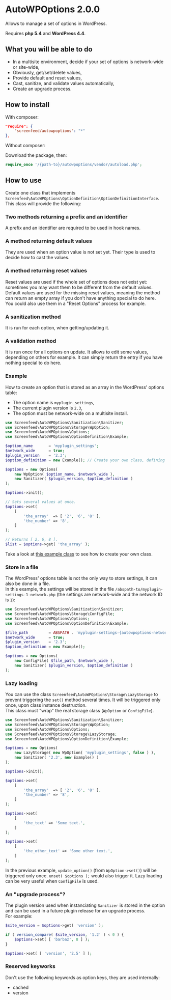 # AutoWPOptions 2.0.0

Allows to manage a set of options in WordPress.

Requires **php 5.4** and **WordPress 4.4**.

## What you will be able to do

* In a multisite environment, decide if your set of options is network-wide or site-wide,
* Obviously, get/set/delete values,
* Provide default and reset values,
* Cast, sanitize, and validate values automatically,
* Create an upgrade process.

## How to install

With composer:

```json
"require": {
	"screenfeed/autowpoptions": "*"
},
```

Without composer:

Download the package, then:

```php
require_once '/{path-to}/autowpoptions/vendor/autoload.php';
```

## How to use

Create one class that implements `Screenfeed\AutoWPOptions\OptionDefinition\OptionDefinitionInterface`.
This class will provide the following:

### Two methods returning a prefix and an identifier

A prefix and an identifier are required to be used in hook names.

### A method returning default values

They are used when an option value is not set yet. Their type is used to decide how to cast the values.

### A method returning reset values

Reset values are used if the whole set of options does not exist yet: sometimes you may want them to be different from the default values. Default values are used for the missing reset values, meaning the method can return an empty array if you don't have anything special to do here.  
You could also use them in a "Reset Options" process for example.

### A sanitization method

It is run for each option, when getting/updating it.

### A validation method

It is run once for all options on update. It allows to edit some values, depending on others for example. It can simply return the entry if you have nothing special to do here.

### Example

How to create an option that is stored as an array in the WordPress' options table:

* The option name is `myplugin_settings`,
* The current plugin version is `2.3`,
* The option must be network-wide on a multisite install.

```php
use Screenfeed\AutoWPOptions\Sanitization\Sanitizer;
use Screenfeed\AutoWPOptions\Storage\WpOption;
use Screenfeed\AutoWPOptions\Options;
use Screenfeed\AutoWPOptions\OptionDefinition\Example;

$option_name       = 'myplugin_settings';
$network_wide      = true;
$plugin_version    = '2.3';
$option_definition = new Example(); // Create your own class, defining your options set.

$options = new Options(
	new WpOption( $option_name, $network_wide ),
	new Sanitizer( $plugin_version, $option_definition )
);

$options->init();

// Sets several values at once.
$options->set(
	[
		'the_array'  => [ '2', '6', '8' ],
		'the_number' => '8',
	]
);

// Returns [ 2, 6, 8 ].
$list = $options->get( 'the_array' );
```

Take a look at [this example class](https://github.com/Screenfeed/autowpoptions/blob/main/src/OptionDefinition/Example.php) to see how to create your own class.

### Store in a file

The WordPress' options table is not the only way to store settings, it can also be done in a file.  
In this example, the settings will be stored in the file `/abspath-to/myplugin-settings-1-network.php` (the settings are network-wide and the network ID is `1`):

```php
use Screenfeed\AutoWPOptions\Sanitization\Sanitizer;
use Screenfeed\AutoWPOptions\Storage\ConfigFile;
use Screenfeed\AutoWPOptions\Options;
use Screenfeed\AutoWPOptions\OptionDefinition\Example;

$file_path         = ABSPATH . 'myplugin-settings-{autowpoptions-network-id}-{autowpoptions-blog-id}.php';
$network_wide      = true;
$plugin_version    = '2.3';
$option_definition = new Example();

$options = new Options(
	new ConfigFile( $file_path, $network_wide ),
	new Sanitizer( $plugin_version, $option_definition )
);
```

### Lazy loading

You can use the class `Screenfeed\AutoWPOptions\Storage\LazyStorage` to prevent triggering the `set()` method several times. It will be triggered only once, upon class instance destruction.  
This class must "wrap" the real storage class (`WpOption` or `ConfigFile`).

```php
use Screenfeed\AutoWPOptions\Sanitization\Sanitizer;
use Screenfeed\AutoWPOptions\Storage\WpOption;
use Screenfeed\AutoWPOptions\Options;
use Screenfeed\AutoWPOptions\Storage\LazyStorage;
use Screenfeed\AutoWPOptions\OptionDefinition\Example;

$options = new Options(
	new LazyStorage( new WpOption( 'myplugin_settings', false ) ),
	new Sanitizer( '2.3', new Example() )
);

$options->init();

$options->set(
	[
		'the_array'  => [ '2', '6', '8' ],
		'the_number' => '8',
	]
);

$options->set(
	[
		'the_text' => 'Some text.',
	]
);

$options->set(
	[
		'the_other_text' => 'Some other text.',
	]
);
```

In the previous example, `update_option()` (from `WpOption->set()`) will be triggered only once. `unset( $options );` would also trigger it. Lazy loading can be very useful when `ConfigFile` is used.

### An "upgrade process"?

The plugin version used when instanciating `Sanitizer` is stored in the option and can be used in a future plugin release for an upgrade process.  
For example:

```php
$site_version = $options->get( 'version' );

if ( version_compare( $site_version, '1.2' ) < 0 ) {
	$options->set( [ 'barbaz', 8 ] );
}

$options->set( [ 'version', '2.5' ] );
```

### Reserved keyworks

Don't use the following keywords as option keys, they are used internally:

* cached
* version

